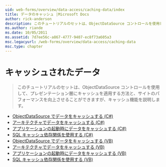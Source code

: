 ```yaml
---
uid: web-forms/overview/data-access/caching-data/index
title: データのキャッシュ |Microsoft Docs
author: rick-anderson
description: このチュートリアルのセットは、ObjectDataSource コントロールを使用して、プレゼンテーション層にキャッシュを適用する方法と、サイトのパフォーマンスを向上させることができますが、キャッシュを説明しています.
ms.author: riande
ms.date: 10/05/2011
ms.assetid: 7d7ee56c-a867-4777-9407-ec8f73a605a3
msc.legacyurl: /web-forms/overview/data-access/caching-data
msc.type: chapter
---
```

<a name="caching-data"></a>キャッシュされたデータ
====================
> このチュートリアルのセットは、ObjectDataSource コントロールを使用して、プレゼンテーション層にキャッシュを適用する方法と、サイトのパフォーマンスを向上させることができますが、キャッシュ機能を説明します。


- [ObjectDataSource でデータをキャッシュする (C#)](caching-data-with-the-objectdatasource-cs.md)
- [アーキテクチャでデータをキャッシュする (C#)](caching-data-in-the-architecture-cs.md)
- [アプリケーションの起動時にデータをキャッシュする (C#)](caching-data-at-application-startup-cs.md)
- [SQL キャッシュ依存関係を使用する (C#)](using-sql-cache-dependencies-cs.md)
- [ObjectDataSource でデータをキャッシュする (VB)](caching-data-with-the-objectdatasource-vb.md)
- [アーキテクチャでデータをキャッシュする (VB)](caching-data-in-the-architecture-vb.md)
- [アプリケーションの起動時にデータをキャッシュする (VB)](caching-data-at-application-startup-vb.md)
- [SQL キャッシュ依存関係を使用する (VB)](using-sql-cache-dependencies-vb.md)
